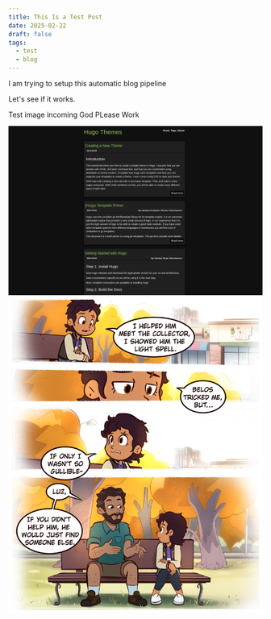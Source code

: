 ```yaml
---
title: This Is a Test Post
date: 2025-02-22
draft: false
tags:
  - test
  - blog
---
```


I am trying to setup this automatic blog pipeline

Let's see if it works.

Test image incoming
God PLease Work

![Image Description](/images/screenshot_hu3625707841289264029.png)
![Image Description](/images/tumblr_bd502d772947e0469425b17bbc63c949_b6bfe7dc_1280.png)